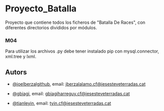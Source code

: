 # Proyecto_Batalla

Proyecto que contiene todos los ficheros de "Batalla De Races", con diferentes directorios divididos por módulos.


### M04
Para utilizar los archivos .py debe tener instalado pip con mysql.connector, xml.tree y lxml.




## Autors

- [@joelberzalgithub](https://github.com/joelberzalgithub), email: jberzalalamo.cf@iesesteveterradas.cat

- [@gbiagi](https://github.com/gbiagi), email: gbiagiharreguy.cf@iesesteveterradas.cat

- [@tianleyin](https://github.com/tianleyin), email: tyin.cf@iesesteveterradas.cat
